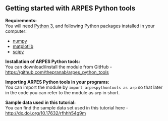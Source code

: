 ## Getting started with ARPES Python tools

**Requirements:**  
You will need [Python 3](https://www.python.org/), and following Python packages installed in your computer:  

+ [numpy](https://numpy.org/)
+ [matplotlib](https://matplotlib.org/)
+ [scipy](https://www.scipy.org/)

**Installation of ARPES Python tools:**  
You can download/install the module from GitHub - <https://github.com/thepranab/arpes_python_tools>

**Importing ARPES Python tools in your programs:**  
You can import the module by  `import arpespythontools as arp` so that later in the code you can refer to the module as `arp` in short.

**Sample data used in this tutorial:**   
You can find the sample data set used in this tutorial here - <http://dx.doi.org/10.17632/rfhhh54g9m>
